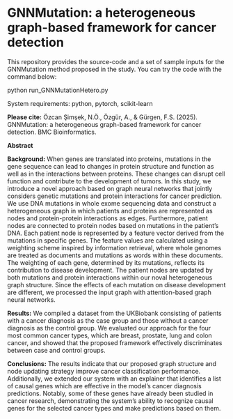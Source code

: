 # GNNMutation: a heterogeneous graph-based framework for cancer detection

This repository provides the source-code and a set of sample inputs for the GNNMutation method proposed in the study.
You can try the code with the command below:

python run_GNNMutationHetero.py

System requirements:
python,
pytorch,
scikit-learn

**Please cite:**
Özcan Şimşek, N.Ö., Özgür, A., & Gürgen, F.S. (2025). GNNMutation: a heterogeneous graph-based framework for cancer detection. BMC Bioinformatics.

**Abstract**

**Background:** When genes are translated into proteins, mutations in the gene sequence can lead to changes in protein structure and function as well as in the interactions between proteins. These changes can disrupt cell function and contribute to the development of tumors. In this study, we introduce a novel approach based on graph neural networks that jointly considers genetic mutations and protein interactions for cancer prediction. We use DNA mutations in whole exome sequencing data and construct a heterogeneous graph in which patients and proteins are represented as nodes and protein-protein interactions as edges. Furthermore, patient nodes are connected to protein nodes based on mutations in the patient’s DNA. Each patient node is represented by a feature vector derived from the mutations in specific genes. The feature values are calculated using a weighting scheme inspired by information retrieval, where whole genomes are treated as documents and mutations as words within these documents. The weighting of each gene, determined by its mutations, reflects its contribution to disease development. The patient nodes are updated by both mutations and protein interactions within our noval heterogeneous graph structure. Since the effects of each mutation on disease development are different, we processed the input graph with attention-based graph neural networks.

**Results:** We compiled a dataset from the UKBiobank consisting of patients with a cancer diagnosis as the case group and those without a cancer diagnosis as the control group. We evaluated our approach for the four most common cancer types, which are breast, prostate, lung and colon cancer, and showed that the proposed framework effectively discriminates between case and control groups.

**Conclusions:** The results indicate that our proposed graph structure and node updating strategy improve cancer classification performance. Additionally, we extended our system with an explainer that identifies a list of causal genes which are effective in the model’s cancer diagnosis predictions. Notably, some of these genes have already been studied in cancer research, demonstrating the system’s ability to recognize causal genes for the selected cancer types and make predictions based on them.
